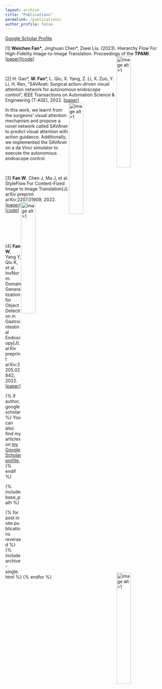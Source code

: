 ```yaml
---
layout: archive
title: "Publications"
permalink: /publications/
author_profile: false
---
```

<style>
img[alt$=">1"] {
  float: right;
  width: 30%;
}
</style>

[Google Scholar Profile](https://scholar.google.com/citations?view_op=list_works&hl=zh-CN&user=ORlELG8AAAAJ)

[1] **Weichen Fan\***, Jinghuan Chen\*, Ziwei Liu. (2023). Hierarchy Flow For High-Fidelity Image-to-Image Translation. Proceedings of the **TPAMI**. [[paper](https://weichenfan.github.io/Weichen//files/Hierarchy_Flow_For_High_Fidelity_Image_to_Image_Translation.pdf)][[code](https://github.com/WeichenFan/HierarchyFlow)]
![image alt >1](https://weichenfan.github.io/Weichen//images/HF.png)


<br>

[2] H. Gao\*, **W. Fan**\*, L. Qiu, X. Yang, Z. Li, X. Zuo, Y. Li, H. Ren, “SAVAnet: Surgical action-driven visual attention network for autonomous endoscope control”, IEEE Transactions on Automation Science & Engineering (T-ASE), 2022. [[paper](https://ieeexplore.ieee.org/document/9895213)]
![image alt >1](https://weichenfan.github.io/Weichen//images/SAVA.png)

In this work, we learnt from the surgeons’ visual attention mechanism and propose a novel network called SAVAnet to predict visual attention with action guidance. Additionally, we implemented the SAVAnet on a da Vinci simulator to execute the autonomous endoscope control.

<br>

[3] **Fan W**, Chen J, Ma J, et al. StyleFlow For Content-Fixed Image to Image Translation[J]. arXiv preprint arXiv:2207.01909, 2022.
![image alt >1](https://weichenfan.github.io/Weichen//images/StyleFLow.png)
[[paper](https://arxiv.org/pdf/2207.01909.pdf)] [[code](https://github.com/weepiess/StyleFlow-Content-Fixed-I2I)]

<br>
<br>
<br>
<br>

[4] **Fan W**, Yang Y, Qiu K, et al. InvNorm: Domain Generalization for Object Detection in Gastrointestinal Endoscopy[J]. arXiv preprint arXiv:2205.02842, 2022.
![image alt >1](https://weichenfan.github.io/Weichen//images/Inv.png)
[[paper](https://arxiv.org/pdf/2205.02842.pdf)]



{% if author.googlescholar %}
  You can also find my articles on <u><a href="{{author.googlescholar}}">my Google Scholar profile</a>.</u>
{% endif %}

{% include base_path %}

{% for post in site.publications reversed %}
  {% include archive-single.html %}
{% endfor %}
